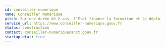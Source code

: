 ```yaml
---
id: conseiller-numerique
name: Conseiller Numérique
pitch: Sur une durée de 2 ans, l’État finance la formation et le déploiement de 4 000 conseillers numériques.
service_url: https://www.conseiller-numerique.gouv.fr
status: construction
contact: conseiller-numerique@anct.gouv.fr
startup_etat: true
---
```

